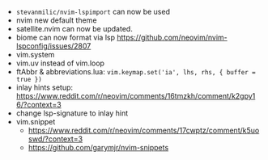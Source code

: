 <!-- LTeX: enabled=false -->
- `stevanmilic/nvim-lspimport` can now be used
- nvim new default theme
- satellite.nvim can now be updated.
- biome can now format via lsp <https://github.com/neovim/nvim-lspconfig/issues/2807>
- vim.system
- vim.uv instead of vim.loop
- ftAbbr & abbreviations.lua: `vim.keymap.set('ia', lhs, rhs, { buffer = true })`
- inlay hints setup: <https://www.reddit.com/r/neovim/comments/16tmzkh/comment/k2gpy16/?context=3>
- change lsp-signature to inlay hint
- vim.snippet
	* <https://www.reddit.com/r/neovim/comments/17cwptz/comment/k5uoswd/?context=3>
	* <https://github.com/garymjr/nvim-snippets>
